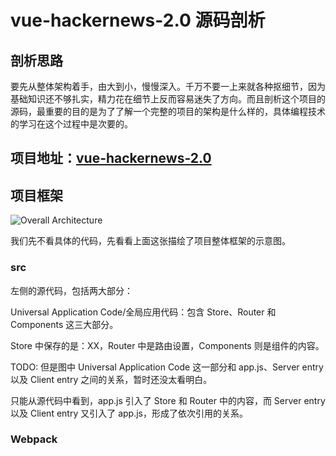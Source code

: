 # vue-hackernews-2.0 源码剖析

## 剖析思路

要先从整体架构着手，由大到小，慢慢深入。千万不要一上来就各种抠细节，因为基础知识还不够扎实，精力花在细节上反而容易迷失了方向。而且剖析这个项目的源码，最重要的目的是为了了解一个完整的项目的架构是什么样的，具体编程技术的学习在这个过程中是次要的。

## 项目地址：[vue-hackernews-2.0](https://github.com/vuejs/vue-hackernews-2.0)

## 项目框架

![Overall Architecture](https://cloud.githubusercontent.com/assets/499550/17607895/786a415a-5fee-11e6-9c11-45a2cfdf085c.png)

我们先不看具体的代码，先看看上面这张描绘了项目整体框架的示意图。

### src

左侧的源代码，包括两大部分：

Universal Application Code/全局应用代码：包含 Store、Router 和 Components 这三大部分。

Store 中保存的是：XX，Router 中是路由设置，Components 则是组件的内容。

TODO: 但是图中 Universal Application Code 这一部分和 app.js、Server entry 以及 Client entry 之间的关系，暂时还没太看明白。

只能从源代码中看到，app.js 引入了 Store 和 Router 中的内容，而 Server entry 以及 Client entry 又引入了 app.js，形成了依次引用的关系。

### Webpack
